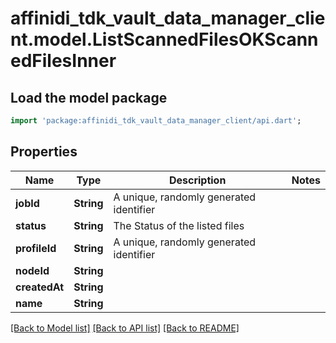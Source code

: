 # affinidi_tdk_vault_data_manager_client.model.ListScannedFilesOKScannedFilesInner

## Load the model package

```dart
import 'package:affinidi_tdk_vault_data_manager_client/api.dart';
```

## Properties

| Name          | Type       | Description                             | Notes |
| ------------- | ---------- | --------------------------------------- | ----- |
| **jobId**     | **String** | A unique, randomly generated identifier |
| **status**    | **String** | The Status of the listed files          |
| **profileId** | **String** | A unique, randomly generated identifier |
| **nodeId**    | **String** |                                         |
| **createdAt** | **String** |                                         |
| **name**      | **String** |                                         |

[[Back to Model list]](../README.md#documentation-for-models) [[Back to API list]](../README.md#documentation-for-api-endpoints) [[Back to README]](../README.md)
